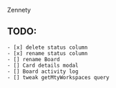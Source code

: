 Zennety

## TODO:
    - [x] delete status column
    - [x] rename status column
    - [] rename Board
    - [] Card details modal
    - [] Board activity log
    - [] tweak getMtyWorkspaces query